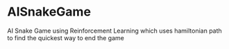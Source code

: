 # AISnakeGame
AI Snake Game using Reinforcement Learning which uses hamiltonian path to find the quickest way to end the game
